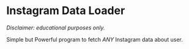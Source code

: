 # Instagram Data Loader

<i>Disclaimer: educational purposes only.</i>

Simple but Powerful program to fetch *ANY* Instagram data about user.

